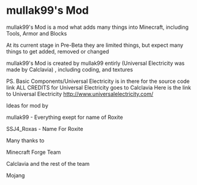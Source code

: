mullak99's Mod
============

mullak99's Mod is a mod what adds many things into Minecraft, including Tools, Armor and Blocks

At its current stage in Pre-Beta they are limited things, but expect many things to get added, removed or changed

mullak99's Mod is created by mullak99 entirly (Universal Electricity was made by Calclavia) , including coding, and textures

PS. Basic Components/Universal Electricity is in there for the source code link
ALL CREDITS for Universal Electricity goes to Calclavia
Here is the link to Universal Electricity http://www.universalelectricity.com/




Ideas for mod by


mullak99 - Everything exept for name of Roxite

SSJ4_Roxas - Name For Roxite




Many thanks to


Minecraft Forge Team

Calclavia and the rest of the team

Mojang
